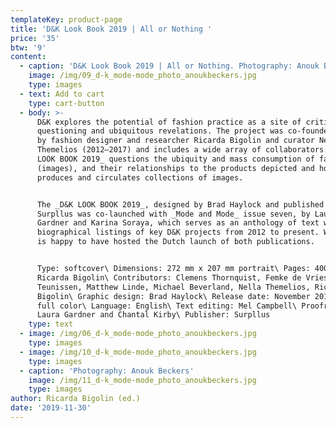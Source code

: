 ```yaml
---
templateKey: product-page
title: 'D&K Look Book 2019 | All or Nothing '
price: '35'
btw: '9'
content:
  - caption: 'D&K Look Book 2019 | All or Nothing. Photography: Anouk Beckers.'
    image: /img/09_d-k_mode-mode_photo_anoukbeckers.jpg
    type: images
  - text: Add to cart
    type: cart-button
  - body: >-
      D&K explores the potential of fashion practice as a site of critical
      questioning and ubiquitous revelations. The project was co-founded in 2012
      by fashion designer and researcher Ricarda Bigolin and curator Nella
      Themelios (2012–2017) and includes a wide array of collaborators. The _D&K
      LOOK BOOK 2019_ questions the ubiquity and mass consumption of fashion
      (images), and their relationships to the products depicted and how fashion
      produces and circulates collections of images.


      The _D&K LOOK BOOK 2019_, designed by Brad Haylock and published by
      Surpllus was co-launched with _Mode and Mode_ issue seven, by Laura
      Gardner and Karina Soraya, which serves as an anthology of text works and
      biographical listings of key D&K projects from 2012 to present. Warehouse
      is happy to have hosted the Dutch launch of both publications.


      Type: softcover\ Dimensions: 272 mm x 207 mm portrait\ Pages: 400\ Editor:
      Ricarda Bigolin\ Contributors: Clemens Thornquist, Femke de Vries, José
      Teunissen, Matthew Linde, Michael Beverland, Nella Themelios, Ricarda
      Bigolin\ Graphic design: Brad Haylock\ Release date: November 2019\ Color:
      full color\ Language: English\ Text editing: Mel Campbell\ Proofreaders:
      Laura Gardner and Chantal Kirby\ Publisher: Surpllus
    type: text
  - image: /img/06_d-k_mode-mode_photo_anoukbeckers.jpg
    type: images
  - image: /img/10_d-k_mode-mode_photo_anoukbeckers.jpg
    type: images
  - caption: 'Photography: Anouk Beckers'
    image: /img/11_d-k_mode-mode_photo_anoukbeckers.jpg
    type: images
author: Ricarda Bigolin (ed.)
date: '2019-11-30'
---
```


